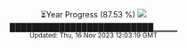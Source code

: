 <p align="center">
⏳Year Progress (87.53 %) <img src="https://file5s.ratemyserver.net/mobs/1062.gif"><br>
██████████████████████████▁▁▁▁ <br>
<sub>Updated: Thu, 16 Nov 2023 12:03:19 GMT</sub>
</p>

